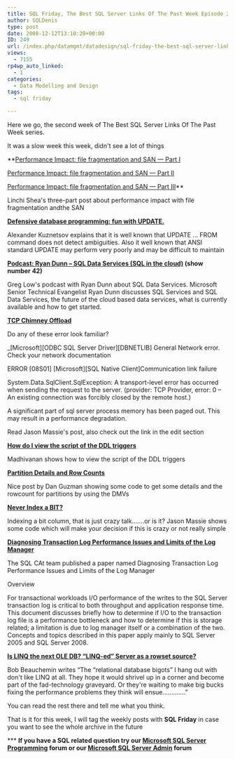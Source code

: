 ```yaml
---
title: SQL Friday, The Best SQL Server Links Of The Past Week Episode 2
author: SQLDenis
type: post
date: 2008-12-12T13:10:20+00:00
ID: 249
url: /index.php/datamgmt/datadesign/sql-friday-the-best-sql-server-links-of-2/
views:
  - 7155
rp4wp_auto_linked:
  - 1
categories:
  - Data Modelling and Design
tags:
  - sql friday

---
```

Here we go, the second week of The Best SQL Server Links Of The Past Week series.
  
It was a slow week this week, didn't see a lot of things

**[Performance Impact: file fragmentation and SAN &#8212; Part I][1]
  
[Performance Impact: file fragmentation and SAN &#8212; Part II][2]
  
[Performance Impact: file fragmentation and SAN &#8212; Part III][3]** 
  
Linchi Shea's three-part post about performance impact with file fragmentation andthe SAN

**[Defensive database programming: fun with UPDATE.][4]**
  
Alexander Kuznetsov explains that it is well known that UPDATE … FROM command does not detect ambiguities. Also it well known that ANSI standard UPDATE may perform very poorly and may be difficult to maintain

**[Podcast: Ryan Dunn &#8211; SQL Data Services (SQL in the cloud)][5] (show number 42)**
  
Greg Low's podcast with Ryan Dunn about SQL Data Services. Microsoft Senior Technical Evangelist Ryan Dunn discusses SQL Services and SQL Data Services, the future of the cloud based data services, what is currently available and how to get started.

**[TCP Chimney Offload][6]**
  
Do any of these error look familiar?

_\[Microsoft\]\[ODBC SQL Server Driver\][DBNETLIB] General Network error. Check your network documentation</p> 

ERROR \[08S01\] \[Microsoft\][SQL Native Client]Communication link failure

System.Data.SqlClient.SqlException: A transport-level error has occurred when sending the request to the server. (provider: TCP Provider, error: 0 &#8211; An existing connection was forcibly closed by the remote host.)

A significant part of sql server process memory has been paged out. This may result in a performance degradation.</em>

Read Jason Massie's post, also check out the link in the edit section

**[How do I view the script of the DDL triggers][7]**
  
Madhivanan shows how to view the script of the DDL triggers

**[Partition Details and Row Counts][8]**
  
Nice post by Dan Guzman showing some code to get some details and the rowcount for partitions by using the DMVs

**[Never Index a BIT?][9]**
  
Indexing a bit column, that is just crazy talk…….or is it? Jason Massie shows some code which will make your decision if this is crazy or not really simple

**[Diagnosing Transaction Log Performance Issues and Limits of the Log Manager][10]**
  
The SQL CAt team published a paper named Diagnosing Transaction Log Performance Issues and Limits of the Log Manager
  
Overview
  
For transactional workloads I/O performance of the writes to the SQL Server transaction log is critical to both throughput and application response time. This document discusses briefly how to determine if I/O to the transaction log file is a performance bottleneck and how to determine if this is storage related; a limitation is due to log manager itself or a combination of the two. Concepts and topics described in this paper apply mainly to SQL Server 2005 and SQL Server 2008.

**[Is LINQ the next OLE DB? “LINQ-ed” Server as a rowset source?][11]**
  
Bob Beauchemin writes “The “relational database bigots” I hang out with don't like LINQ at all. They hope it would shrivel up in a corner and become part of the fad-technology graveyard. Or they're waiting to make big bucks fixing the performance problems they think will ensue………….”
  
You can read the rest there and tell me what you think.



That is it for this week, I will tag the weekly posts with **SQL Friday** in case you want to see the whole archive in the future

\*** **If you have a SQL related question try our [Microsoft SQL Server Programming][12] forum or our [Microsoft SQL Server Admin][13] forum**<ins></ins>

 [1]: http://sqlblog.com/blogs/linchi_shea/archive/2008/12/07/performance-impact-file-fragmentation-and-san.aspx
 [2]: http://sqlblog.com/blogs/linchi_shea/archive/2008/12/08/performance-impact-file-fragmentation-and-san-part-ii.aspx
 [3]: http://sqlblog.com/blogs/linchi_shea/archive/2008/12/10/performance-impact-file-fragmentation-and-san-part-iii.aspx
 [4]: http://sqlblog.com/blogs/alexander_kuznetsov/archive/2008/12/08/defensive-database-programming-fun-with-update.aspx
 [5]: http://www.sqldownunder.com/PreviousShows/tabid/98/Default.aspx
 [6]: http://statisticsio.com/Home/tabid/36/articleType/ArticleView/articleId/305/TCP-Chimney-Offload.aspx
 [7]: http://sqlblogcasts.com/blogs/madhivanan/archive/2008/12/11/script-of-ddl-triggers.aspx
 [8]: http://weblogs.sqlteam.com/dang/archive/2008/12/11/Partition-Details-and-Row-Counts.aspx
 [9]: http://statisticsio.com/Home/tabid/36/articleType/ArticleView/articleId/302/Never-Index-a-BIT.aspx
 [10]: http://sqlcat.com/technicalnotes/archive/2008/12/09/diagnosing-transaction-log-performance-issues-and-limits-of-the-log-manager.aspx
 [11]: http://www.sqlskills.com/BLOGS/BOBB/post/Is-LINQ-the-next-OLE-DB-LINQ-ed-Server-as-a-rowset-source.aspx
 [12]: http://forum.ltd.local/viewforum.php?f=17
 [13]: http://forum.ltd.local/viewforum.php?f=22